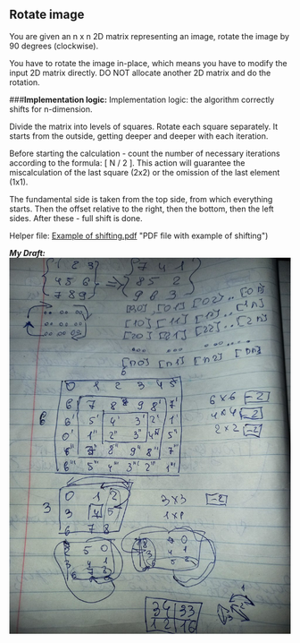 ## Rotate image

You are given an n x n 2D matrix representing an image, rotate the image by 90 degrees (clockwise).

You have to rotate the image in-place, which means you have to modify the input 2D matrix directly. DO NOT allocate another 2D matrix and do the rotation.

###**Implementation logic:**
Implementation logic: the algorithm correctly shifts for n-dimension.

Divide the matrix into levels of squares. Rotate each square separately. It starts from the outside, getting deeper and deeper with each iteration.

Before starting the calculation - count the number of necessary iterations according to the formula: [ N / 2 ]. This action will guarantee the miscalculation of the last square (2x2) or the omission of the last element (1x1).

The fundamental side is taken from the top side, from which everything starts. Then the offset relative to the right, then the bottom, then the left sides. After these - full shift is done.

Helper file: [Example of shifting.pdf](Example%20of%20shifting.pdf) "PDF file with example of shifting")

_**My Draft:**_
![](draft.jpg "Draft Image")

